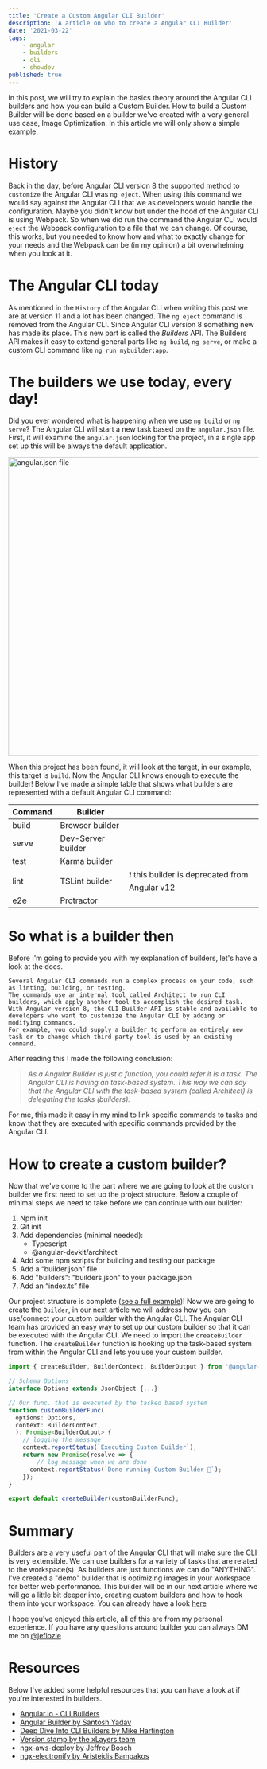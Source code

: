 ```yaml
---
title: 'Create a Custom Angular CLI Builder'
description: 'A article on who to create a Angular CLI Builder'
date: '2021-03-22'
tags:
    - angular
    - builders
    - cli
    - showdev
published: true
---
```


In this post, we will try to explain the basics theory around the Angular CLI builders and how you can build a Custom Builder. How to build a Custom Builder will be done based on a builder we've created with a very general use case, Image Optimization. In this article we will only show a simple example.

# History

Back in the day, before Angular CLI version 8 the supported method to `customize` the Angular CLI was `ng eject`. When using this command we would say against the Angular CLI that we as developers would handle the configuration. Maybe you didn't know but under the hood of the Angular CLI is using Webpack. So when we did run the command the Angular CLI would `eject` the Webpack configuration to a file that we can change. Of course, this works, but you needed to know how and what to exactly change for your needs and the Webpack can be (in my opinion) a bit overwhelming when you look at it.


# The Angular CLI today

As mentioned in the `History` of the Angular CLI when writing this post we are at version 11 and a lot has been changed. The `ng eject` command is removed from the Angular CLI. Since Angular CLI version 8 something new has made its place. This new part is called the *Builders* API. The Builders API makes it easy to extend general parts like `ng build`, `ng serve`, or make a custom CLI command like `ng run mybuilder:app`.


# The builders we use today, every day!

Did you ever wondered what is happening when we use `ng build` or `ng serve`? The Angular CLI will start a new task based on the `angular.json` file. 
First, it will examine the `angular.json` looking for the project, in a single app set up this will be always the default application. 

<img src="/assets/builders/angularjson.png" alt="angular.json file" width=600 />

When this project has been found, it will look at the target, in our example, this target is `build`.
Now the Angular CLI knows enough to execute the builder! 
Below I've made a simple table that shows what builders are represented with a default Angular CLI command:

| Command  | Builder  | |
|---|---|---|
| build  | Browser builder | |
| serve  | Dev-Server builder | |
| test  | Karma builder  | |
| lint | TSLint builder  | ❗ this builder is deprecated from Angular v12 |
| e2e| Protractor   | |

# So what is a builder then

Before I'm going to provide you with my explanation of builders, let's have a look at the docs.

```
Several Angular CLI commands run a complex process on your code, such as linting, building, or testing.
The commands use an internal tool called Architect to run CLI builders, which apply another tool to accomplish the desired task. 
With Angular version 8, the CLI Builder API is stable and available to developers who want to customize the Angular CLI by adding or modifying commands. 
For example, you could supply a builder to perform an entirely new task or to change which third-party tool is used by an existing command.
```

After reading this I made the following conclusion: 
>*As a Angular Builder is just a function, you could refer it is a task. The Angular CLI is having an task-based system. This way we can say that the Angular CLI with the task-based system (called Architect) is delegating the tasks (builders).* 

For me, this made it easy in my mind to link specific commands to tasks and know that they are executed with specific commands provided by the Angular CLI.
 
# How to create a custom builder?

Now that we've come to the part where we are going to look at the custom builder we first need to set up the project structure.
Below a couple of minimal steps we need to take before we can continue with our builder: 

1. Npm init
2. Git init
3. Add dependencies (minimal needed):
    - Typescript
    - @angular-devkit/architect
4. Add some npm scripts for building and testing our package
5. Add a “builder.json” file
6. Add "builders": "builders.json" to your package.json
7. Add an “index.ts” file

Our project structure is complete ([see a full example][repo])! Now we are going to create the `Builder`, in our next article we will address how you can use/connect your custom builder with the Angular CLI.
The Angular CLI team has provided an easy way to set up our custom builder so that it can be executed with the Angular CLI. We need to import the `createBuilder` function. The `createBuilder` function is hooking up the task-based system from within the Angular CLI and lets you use your custom builder.

```ts
import { createBuilder, BuilderContext, BuilderOutput } from '@angular-devkit/architect'

// Schema Options
interface Options extends JsonObject {...}

// Our func. that is executed by the tasked based system
function customBuilderFunc(
  options: Options,
  context: BuilderContext,
  ): Promise<BuilderOutput> {
    // logging the message
    context.reportStatus(`Executing Custom Builder`);
    return new Promise(resolve => {
        // log message when we are done
      context.reportStatus(`Done running Custom Builder 🎉`);
    });
}

export default createBuilder(customBuilderFunc);
```

# Summary

Builders are a very useful part of the Angular CLI that will make sure the CLI is very extensible. We can use builders for a variety of tasks that are related to the workspace(s). As builders are just functions we can do "ANYTHING". I've created a "demo" builder that is optimizing images in your workspace for better web performance. This builder will be in our next article where we will go a little bit deeper into, creating custom builders and how to hook them into your workspace. You can already have a look [here][repo]

I hope you've enjoyed this article, all of this are from my personal experience. If you have any questions around builder you can always DM me on [@jefiozie][@jefiozie]

# Resources

Below I've added some helpful resources that you can have a look at if you're interested in builders.

- [Angular.io - CLI Builders][cli-builder]
- [Angular Builder by Santosh Yadav][angular-builders]
- [Deep Dive Into CLI Builders by Mike Hartington][mikeharington]
- [Version stamp by the xLayers team][version-stamp] 
- [ngx-aws-deploy by Jeffrey Bosch][ngx-aws-deploy]
- [ngx-electronify by Aristeidis Bampakos][ngx-electronify] 

[@jefiozie]: https://twitter.com/jefiozie
[repo]: https://github.com/Jefiozie/imagization
[cli-builder]: https://angular.io/guide/cli-builder
[angular-builders]:https://angular-builders.dev/
[mikeharington]: https://youtu.be/HyvZ26ofTvY
[version-stamp]: http://github.com/xlayers/version-stamp
[ngx-aws-deploy]: https://github.com/Jefiozie/ngx-aws-deploy
[ngx-electronify]: https://github.com/bampakoa/ngx-electronify









